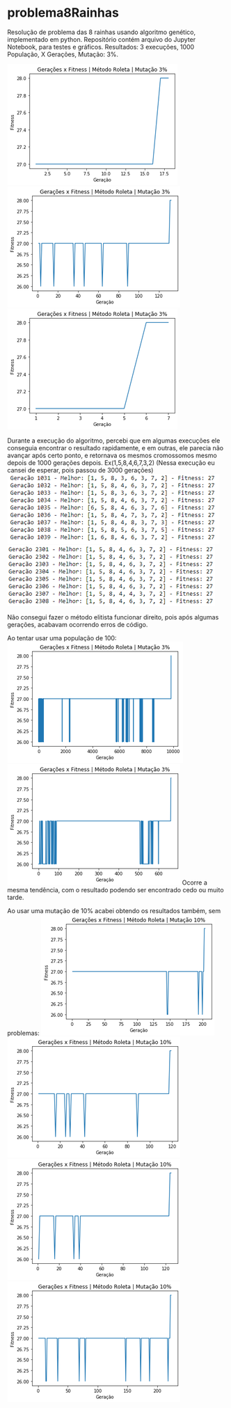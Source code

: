 # problema8Rainhas
Resolução de problema das 8 rainhas usando algoritmo genético, implementado em python.
Repositório contém arquivo do Jupyter Notebook, para testes e gráficos.
Resultados: 3 execuções, 1000 População, X Gerações, Mutação: 3%.

![](images/img10.png)
![](images/img11.png)
![](images/img12.png)

Durante a execução do algoritmo, percebi que em algumas execuções ele conseguia encontrar o resultado rapidamente, e em outras, ele parecia não avançar após certo ponto, e retornava os mesmos cromossomos mesmo depois de 1000 gerações depois. Ex(1,5,8,4,6,7,3,2)
(Nessa execução eu cansei de esperar, pois passou de 3000 gerações)
![](images/img13.PNG)
![](images/img14.PNG)

Não consegui fazer o método elitista funcionar direito, pois após algumas gerações, acabavam ocorrendo erros de código.

Ao tentar usar uma população de 100:
![](images/img15.png)
![](images/img16.png)
Ocorre a mesma tendência, com o resultado podendo ser encontrado cedo ou muito tarde.

Ao usar uma mutação de 10% acabei obtendo os resultados também, sem problemas:
![](images/img17.png)
![](images/img18.png)
![](images/img19.png)
![](images/img20.png)

